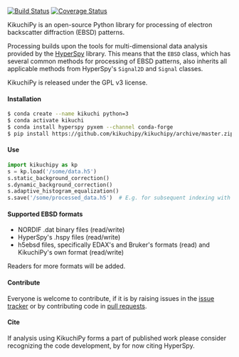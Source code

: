 [![Build Status](https://api.travis-ci.org/kikuchipy/kikuchipy.svg?branch=master)](https://travis-ci.org/kikuchipy/kikuchipy) [![Coverage Status](https://coveralls.io/repos/github/kikuchipy/kikuchipy/badge.svg?branch=master)](https://coveralls.io/github/kikuchipy/kikuchipy?branch=master)

KikuchiPy is an open-source Python library for processing of electron
backscatter diffraction (EBSD) patterns.

Processing builds upon the tools for multi-dimensional data analysis
provided by the [HyperSpy](https://hyperspy.org/) library. This means that the
`EBSD` class, which has several common methods for processing of EBSD patterns,
also inherits all applicable methods from HyperSpy's `Signal2D` and `Signal`
classes.

KikuchiPy is released under the GPL v3 license.

#### Installation
```bash
$ conda create --name kikuchi python=3
$ conda activate kikuchi
$ conda install hyperspy pyxem --channel conda-forge
$ pip install https://github.com/kikuchipy/kikuchipy/archive/master.zip
```

#### Use
```python
import kikuchipy as kp
s = kp.load('/some/data.h5')
s.static_background_correction()
s.dynamic_background_correction()
s.adaptive_histogram_equalization()
s.save('/some/processed_data.h5')  # E.g. for subsequent indexing with EMsoft
```

#### Supported EBSD formats
* NORDIF .dat binary files (read/write)
* HyperSpy's .hspy files (read/write)
* h5ebsd files, specifically EDAX's and Bruker's formats (read) and
KikuchiPy's own format (read/write)

Readers for more formats will be added.

#### Contribute
Everyone is welcome to contribute, if it is by raising issues in the
[issue tracker](https://github.com/kikuchipy/kikuchipy/issues) or by
contributing code in [pull requests](https://github.com/kikuchipy/kikuchipy/pulls).

#### Cite
If analysis using KikuchiPy forms a part of published work please consider
recognizing the code development, by for now citing HyperSpy.
